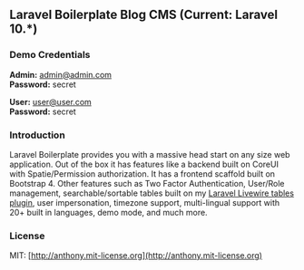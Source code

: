 ## Laravel Boilerplate Blog CMS (Current: Laravel 10.*)

### Demo Credentials

**Admin:** admin@admin.com  
**Password:** secret

**User:** user@user.com  
**Password:** secret

### Introduction

Laravel Boilerplate provides you with a massive head start on any size web application. Out of the box it has features like a backend built on CoreUI with Spatie/Permission authorization. It has a frontend scaffold built on Bootstrap 4. Other features such as Two Factor Authentication, User/Role management, searchable/sortable tables built on my [Laravel Livewire tables plugin](https://github.com/rappasoft/laravel-livewire-tables), user impersonation, timezone support, multi-lingual support with 20+ built in languages, demo mode, and much more.

### License

MIT: [http://anthony.mit-license.org](http://anthony.mit-license.org)

